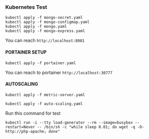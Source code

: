 ### Kubernetes Test
````
kubectl apply -f mongo-secret.yaml
kubectl apply -f mongo-configmap.yaml
kubectl apply -f mongo.yaml
kubectl apply -f mongo-express.yaml
````

You can reach ````http://localhost:8081````

#### PORTAINER SETUP
````
kubectl apply -f portainer.yaml
````

You can reach to portainer ````http://localhost:30777````


#### AUTOSCALING
````
kubectl apply -f metric-server.yaml
````
````
kubectl apply -f auto-scaling.yaml
````

Run this command for test
````
kubectl run -i --tty load-generator --rm --image=busybox --restart=Never -- /bin/sh -c "while sleep 0.01; do wget -q -O- http://php-apache; done"
````
